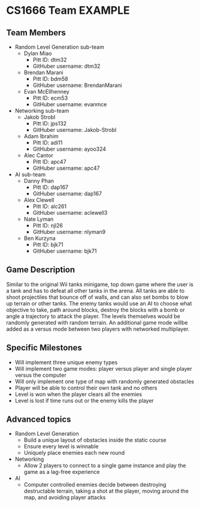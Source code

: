 # CS1666 Team EXAMPLE

## Team Members
* Random Level Generation sub-team
	* Dylan Miao
		* Pitt ID: dtm32
		* GitHuber username: dtm32
	* Brendan Marani
		* Pitt ID: bdm58
		* GitHuber username: BrendanMarani
	* Evan McEllhenney
		* Pitt ID: ecm53
		* GitHuber username: evanmce
* Networking sub-team
	* Jakob Strobl
		* Pitt ID: jps132
		* GitHuber username: Jakob-Strobl
	* Adam Ibrahim
		* Pitt ID: adi11
		* GitHuber username: ayoo324
	* Alec Cantor
		* Pitt ID: apc47
		* GitHuber username: apc47
* AI sub-team
	* Danny Phan
		* Pitt ID: dap167
		* GitHuber username: dap167
	* Alex Clewell
		* Pitt ID: alc261
		* GitHuber username: aclewell3
	* Nate Lyman
		* Pitt ID: njl26
		* GitHuber username: nlyman9
	* Ben Kurzyna
		* Pitt ID: bjk71
		* GitHuber username: bjk71

## Game Description

Similar to the original Wii tanks minigame, top down game where the user is a tank and has to defeat all other tanks in the arena. All tanks are able to shoot projectiles that bounce off of walls, and can also set bombs to blow up terrain or other tanks. The enemy tanks would use an AI to choose what objective to take, path around blocks, destroy the blocks with a bomb or angle a trajectory to attack the player. The levels themselves would be randomly generated with random terrain. An additional game mode willbe added as a versus mode between two players with networked multiplayer.

## Specific Milestones

* Will implement three unique enemy types
* Will implement two game modes: player versus player and single player versus the computer
* Will only implement one type of map with randomly generated obstacles
* Player will be able to control their own tank and no others
* Level is won when the player clears all the enemies
* Level is lost if time runs out or the enemy kills the player

## Advanced topics

* Random Level Generation
	* Build a unique layout of obstacles inside the static course
	* Ensure every level is winnable
	* Uniquely place enemies each new round
* Networking
	* Allow 2 players to connect to a single game instance and play the game as a lag-free experience
* AI
	* Computer controlled enemies decide between destroying destructable terrain, taking a shot at the player, moving around the map, and avoiding player attacks
